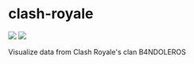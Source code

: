 # clash-royale

![](https://img.shields.io/travis/com/alexandre-slp/clash-royale.svg)
![](https://img.shields.io/badge/Python-3.7-green.svg)


Visualize data from Clash Royale's clan B4NDOLEROS
